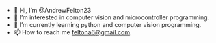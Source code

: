 - 👋 Hi, I’m @AndrewFelton23
- 👀 I’m interested in computer vision and microcontroller programming.
- 🌱 I’m currently learning python and computer vision programming.
- 📫 How to reach me feltona6@gmail.com.

<!---
AndrewFelton23/AndrewFelton23 is a ✨ special ✨ repository because its `README.md` (this file) appears on your GitHub profile.
You can click the Preview link to take a look at your changes.
--->
